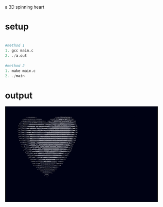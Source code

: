 a 3D spinning heart

# setup

```py

#method 1
1. gcc main.c
2. ./a.out

#method 2
1. make main.c
2. ./main
```

# output
![Screenshot](output.gif)
